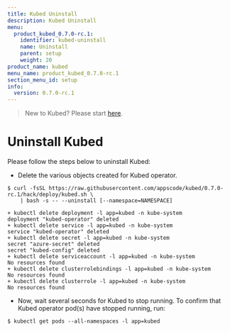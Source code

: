 ```yaml
---
title: Kubed Uninstall
description: Kubed Uninstall
menu:
  product_kubed_0.7.0-rc.1:
    identifier: kubed-uninstall
    name: Uninstall
    parent: setup
    weight: 20
product_name: kubed
menu_name: product_kubed_0.7.0-rc.1
section_menu_id: setup
info:
  version: 0.7.0-rc.1
---
```


> New to Kubed? Please start [here](/products/kubed/0.7.0-rc.1/concepts/README).

# Uninstall Kubed
Please follow the steps below to uninstall Kubed:

- Delete the various objects created for Kubed operator.

```console
$ curl -fsSL https://raw.githubusercontent.com/appscode/kubed/0.7.0-rc.1/hack/deploy/kubed.sh \
    | bash -s -- --uninstall [--namespace=NAMESPACE]

+ kubectl delete deployment -l app=kubed -n kube-system
deployment "kubed-operator" deleted
+ kubectl delete service -l app=kubed -n kube-system
service "kubed-operator" deleted
+ kubectl delete secret -l app=kubed -n kube-system
secret "azure-secret" deleted
secret "kubed-config" deleted
+ kubectl delete serviceaccount -l app=kubed -n kube-system
No resources found
+ kubectl delete clusterrolebindings -l app=kubed -n kube-system
No resources found
+ kubectl delete clusterrole -l app=kubed -n kube-system
No resources found
```

- Now, wait several seconds for Kubed to stop running. To confirm that Kubed operator pod(s) have stopped running, run:

```console
$ kubectl get pods --all-namespaces -l app=kubed
```
